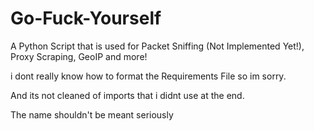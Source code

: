 # Go-Fuck-Yourself
A Python Script that is used for Packet Sniffing (Not Implemented Yet!), Proxy Scraping, GeoIP and more!

i dont really know how to format the Requirements File so im sorry.

And its not cleaned of imports that i didnt use at the end.

The name shouldn't be meant seriously
